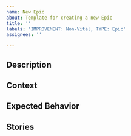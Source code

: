 ```yaml
---
name: New Epic
about: Template for creating a new Epic
title: ''
labels: 'IMPROVEMENT: Non-Vital, TYPE: Epic'
assignees: ''

---
```


## Description


## Context


## Expected Behavior


## Stories
